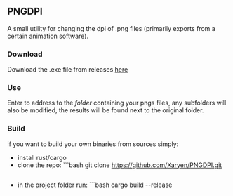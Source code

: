 ## PNGDPI

A small utility for changing the dpi of .png files (primarily exports from a certain animation software).

### Download

Download the .exe file from releases [here](https://github.com/Xaryen/PNGDPI/releases/latest)

### Use

Enter to address to the *folder* containing your pngs files, any subfolders will also be modified, the results will be found next to the original folder.

### Build

if you want to build your own binaries from sources simply:

* install rust/cargo
* clone the repo: ```bash
  git clone https://github.com/Xaryen/PNGDPI.git
  ```
* in the project folder run: ```bash
cargo build --release
 ```
